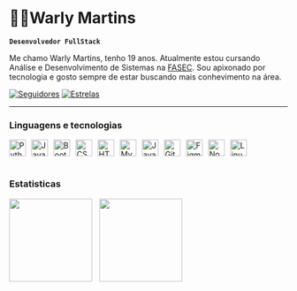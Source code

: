 # 🧑‍💻Warly Martins

**`Desenvolvedor FullStack`**

Me chamo Warly Martins, tenho 19 anos. Atualmente estou cursando Análise e Desenvolvimento de Sistemas na [FASEC](https://serradocarmo.edu.br/). Sou apixonado por tecnologia e gosto sempre de estar buscando mais conhevimento na área.

<p align="left">
      </a> 
      <a href="https://github.com/devwarly?tab=followers">
         <img alt="Seguidores" title="Me siga no Github" src="https://custom-icon-badges.demolab.com/github/followers/devwarly?color=236ad3&labelColor=1155ba&style=for-the-badge&logo=github&label=Seguidores&logoColor=white"/></a>
      <a href="https://github.com/devwarly?tab=repositories&sort=stargazers">
         <img alt="Estrelas" title="Total de estrelas no GitHub" src="https://custom-icon-badges.demolab.com/github/stars/devwarly?color=55960c&style=for-the-badge&labelColor=488207&logo=star&label=Estrelas"/></a>
   </p>

<hr>

### Linguagens e tecnologias

<div style="display: flex; box-sizing: border-box">
    <img title="Python" width= "30px" alt="Python" style="padding-right: 10px" src="https://cdn.jsdelivr.net/gh/devicons/devicon@latest/icons/python/python-original.svg" />
    <img title="Java" width= "30px" alt="Java" style="padding-right: 10px"  src="https://cdn.jsdelivr.net/gh/devicons/devicon@latest/icons/java/java-original.svg" />
    <img title="Bootstrap" width= "30px" alt="Bootstrap" style="padding-right: 10px" src="https://cdn.jsdelivr.net/gh/devicons/devicon@latest/icons/bootstrap/bootstrap-original.svg" />
    <img title="CSS" width= "30px" alt="CSS" style="padding-right: 10px" src="https://cdn.jsdelivr.net/gh/devicons/devicon@latest/icons/css3/css3-original.svg" />
    <img title="HTML" width= "30px" alt="HTML" style="padding-right: 10px" src="https://cdn.jsdelivr.net/gh/devicons/devicon@latest/icons/html5/html5-original.svg" />
    <img title="MySQL" width= "30px" alt="MySQL" style="padding-right: 10px"  src="https://cdn.jsdelivr.net/gh/devicons/devicon@latest/icons/mysql/mysql-original.svg" />
    <img title="JavaScript" width= "30px" alt="JavaScript" style="padding-right: 10px"  src="https://cdn.jsdelivr.net/gh/devicons/devicon@latest/icons/javascript/javascript-original.svg" />
    <img title="Git" width= "30px" alt="Git" style="padding-right: 10px" src="https://cdn.jsdelivr.net/gh/devicons/devicon@latest/icons/git/git-original.svg" />
    <img title="Figma" width= "30px" alt="Figma" style="padding-right: 10px" src="https://cdn.jsdelivr.net/gh/devicons/devicon@latest/icons/figma/figma-original.svg" />
    <img title="NodeJs" width= "30px" alt="NodeJs" style="padding-right: 10px" src="https://cdn.jsdelivr.net/gh/devicons/devicon@latest/icons/nodejs/nodejs-original.svg" />
    <img title="Linux" width= "30px" alt="Linux" style="padding-right: 10px"  src="https://cdn.jsdelivr.net/gh/devicons/devicon@latest/icons/linux/linux-original.svg" />
</div>
<br>

### Estatisticas
<p style="display: flex">
    <img
        align="left"
        style="padding-right: 10px; height:150px" 
        src="https://github-readme-stats.vercel.app/api?username=devwarly&show_icons=true&theme=tokyonight&include_all_commits=true&locale=pt-br"
    /><img
        align="left"
        style="padding-right: 10px; height:150px" 
        src="https://github-readme-stats.vercel.app/api/top-langs/?username=devwarly&theme=tokyonight&layout=compact&custom_title=Tecnologias&langs_cout=9"
    />
</p>
   
